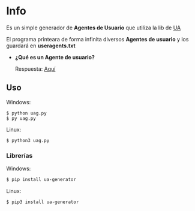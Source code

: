 # Info

Es un simple generador de **Agentes de Usuario** que utiliza la lib de [UA](https://github.com/iamdual/ua-generator)

El programa printeara de forma infinita diversos **Agentes de usuario** y los guardará en **useragents.txt**

- **¿Qué es un Agente de usuario?**

   Respuesta: [Aquí](https://es.wikipedia.org/wiki/Agente_de_usuario)

## Uso

Windows:
```
$ python uag.py
$ py uag.py 
```

Linux:
```
$ python3 uag.py
```

### Librerías 

Windows:
```bash
$ pip install ua-generator
```

Linux:
```bash
$ pip3 install ua-generator
```

